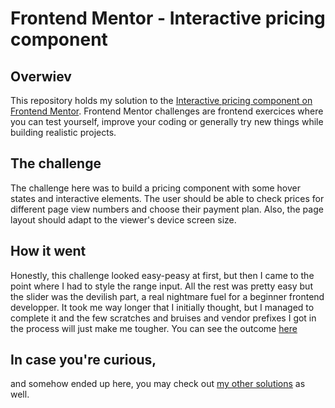 # Frontend Mentor - Interactive pricing component

## Overwiev

This repository holds my solution to the [Interactive pricing component on Frontend Mentor](https://www.frontendmentor.io/challenges/interactive-pricing-component-t0m8PIyY8). Frontend Mentor challenges are frontend exercices where you can test yourself, improve your coding or generally try new things while building realistic projects.

## The challenge

The challenge here was to build a pricing component with some hover states and interactive elements. The user should be able to check prices for different page view numbers and choose their payment plan.
Also, the page layout should adapt to the viewer's device screen size.

## How it went

Honestly, this challenge looked easy-peasy at first, but then I came to the point where I had to style the range input. All the rest was pretty easy but the slider was the devilish part, a real nightmare fuel for a beginner frontend developper. It took me way longer that I initially thought, but I managed to complete it and the few scratches and bruises and vendor prefixes I got in the process will just make me tougher.
You can see the outcome [here](https://frontendmentor-interactive-pricing-component-main-adammintaj.vercel.app/)

## In case you're curious,

and somehow ended up here, you may check out [my other solutions](https://www.frontendmentor.io/profile/AdamMintaj/) as well.
